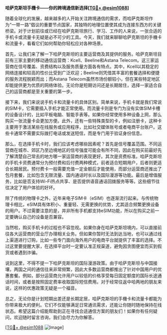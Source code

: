 **哈萨克斯坦手機卡——你的跨境通信新选择[[TG💪+ @esim1088](https://t.me/s/esim1088)]**

随着全球化的发展，越来越多的人开始关注跨境通信的需求，而哈萨克斯坦作为“一带一路”倡议的重要节点国家，其独特的地理位置使其成为连接东西方的关键桥梁。对于计划前往或已经在哈萨克斯坦旅行、学习、工作的人来说，一张合适的手机卡或流量卡无疑是必不可少的工具。今天，我们就来聊聊哈萨克斯坦的手機卡和流量卡，看看它们如何帮助你轻松应对各种场景。

首先，让我们来了解一下哈萨克斯坦的主要运营商及其提供的服务。哈萨克斯坦目前有三家主要的移动通信运营商：Kcell、Beeline和Astana Telecom。这三家运营商在信号覆盖、资费结构以及服务质量方面各有特点。其中，Kcell以其稳定的网络连接和较高的性价比受到广泛欢迎；Beeline则凭借其丰富的套餐选择和便捷的服务流程脱颖而出；而Astana Telecom虽然市场份额较小，但在某些特定地区却能提供更为优质的网络体验。无论你是短期访问还是长期居住，选择一家适合自己的运营商都是至关重要的第一步。

接下来，我们来说说手机卡和流量卡的具体区别。简单来说，手机卡就是我们常说的SIM卡，它需要插入手机才能正常使用。而流量卡则是专门为没有实体SIM卡槽的设备设计的，比如平板电脑、智能手表等。如果你经常使用多种设备上网，那么购买一张流量卡会更加方便。此外，还有一些特殊类型的卡，例如注册卡，这种卡主要用于激活某些在线服务或应用程序，比如社交媒体账号或者电商平台账户。这些卡通常不需要实际拨打电话或发送短信，而是专门用于验证身份信息。

那么，在选择手机卡时，我们应该考虑哪些因素呢？首先是信号覆盖范围。不同运营商在城市、郊区乃至边境地区的信号强度可能会有所不同，因此在购买前最好先了解清楚自己常去的地方哪一家运营商的表现更好。其次是资费标准。哈萨克斯坦的手机卡资费通常分为预付费和后付费两种模式，前者适合短期用户，后者则更适合长期居民。预付费卡一般需要充值一定金额后才能使用，而部分运营商还推出了包月套餐，比如包含无限流量、国内通话时长以及国际漫游等功能。最后是增值服务，比如是否支持Wi-Fi热点共享、是否提供语音通话回拨服务等等。这些细节往往决定了用户体验的好坏。

除了传统的物理卡之外，近年来电子SIM卡（eSIM）也逐渐流行起来。与传统物理卡相比，eSIM具有体积小、重量轻、无需更换的优势，尤其适合频繁更换设备的用户。不过需要注意的是，并非所有手机都支持eSIM功能，所以在购买之前一定要确认自己的设备是否兼容。

当然啦，购买手机卡的过程也不容忽视。如果你身在哈萨克斯坦境内，可以直接前往各大运营商的营业厅办理相关业务。但如果你暂时无法到达当地，也可以通过线上渠道进行订购，比如一些专门面向海外用户的电商平台就提供了丰富的选择。不过这里要提醒大家，在选择平台时一定要认准正规渠道，避免因贪图便宜而买到假货或者遇到诈骗。

说到这里，不得不提一下哈萨克斯坦的国际漫游政策。由于哈萨克斯坦与中国接壤，两国之间的通信往来非常频繁，因此大多数运营商都推出了针对中国用户的优惠套餐。例如，部分运营商允许用户以较低的价格享受每日固定额度的国际长途通话时间，或者是按照固定费率收取国际短信费用。对于经常往返中哈两地的朋友来说，这样的优惠政策无疑是一个福音。

总之，无论你是计划短期出差还是长期定居，哈萨克斯坦的手機卡和流量卡都能为你带来极大的便利。它们不仅能够满足日常通讯需求，还能让你随时随地保持在线状态。希望这篇介绍能帮助到正在寻找合适通信方案的朋友们！如果你有任何疑问，欢迎随时留言咨询，我们会尽力为你解答。

[[TG💪+ @esim1088](https://t.me/s/esim1088) ![Image](https://i.postimg.cc/4NQfJmqS/Snipaste-2025-05-13-00-14-12.png)]
